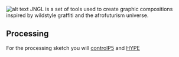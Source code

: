 ![alt text](https://i.imgur.com/TIibORb.png)
JNGL is a set of tools used to create graphic compositions inspired by wildstyle graffiti and the afrofuturism universe.

## Processing
For the processing sketch you will [controlP5](http://www.sojamo.de/libraries/controlP5/) and [HYPE](https://www.hypeframework.com/)

